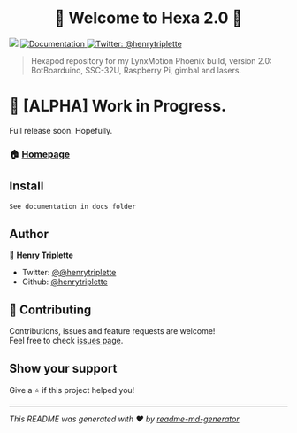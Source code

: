 <h1 align="center">👾 Welcome to Hexa 2.0 👾</h1>
<p>
  <img src="https://img.shields.io/badge/version-0.1-blue.svg?cacheSeconds=2592000" />
  <a href="https://github.com/henrytriplette/hexa-2.0/tree/devel/docs">
    <img alt="Documentation" src="https://img.shields.io/badge/documentation-yes-brightgreen.svg" target="_blank" />
  </a>
  <a href="https://twitter.com/henrytriplette">
    <img alt="Twitter: @henrytriplette" src="https://img.shields.io/twitter/follow/@henrytriplette.svg?style=social" target="_blank" />
  </a>
</p>

> Hexapod repository for my LynxMotion Phoenix build, version 2.0: BotBoarduino, SSC-32U, Raspberry Pi, gimbal and lasers.

# 🚫 [ALPHA] Work in Progress.

Full release soon. Hopefully.

### 🏠 [Homepage](https://github.com/henrytriplette/hexa-2.0)

## Install

```sh
See documentation in docs folder
```

## Author

👤 **Henry Triplette**

* Twitter: [@@henrytriplette](https://twitter.com/henrytriplette)
* Github: [@henrytriplette](https://github.com/henrytriplette)

## 🤝 Contributing

Contributions, issues and feature requests are welcome!<br />Feel free to check [issues page](https://github.com/henrytriplette/hexa-2.0/issues).

## Show your support

Give a ⭐️ if this project helped you!

***
_This README was generated with ❤️ by [readme-md-generator](https://github.com/kefranabg/readme-md-generator)_

